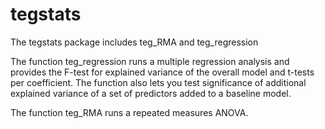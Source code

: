 # tegstats

The tegstats package includes teg_RMA and teg_regression

The function teg_regression runs a multiple regression analysis and provides the F-test for explained variance of the overall model and t-tests per coefficient. The function also lets you test significance of additional explained variance of a set of predictors added to a baseline model.

The function teg_RMA runs a repeated measures ANOVA.
